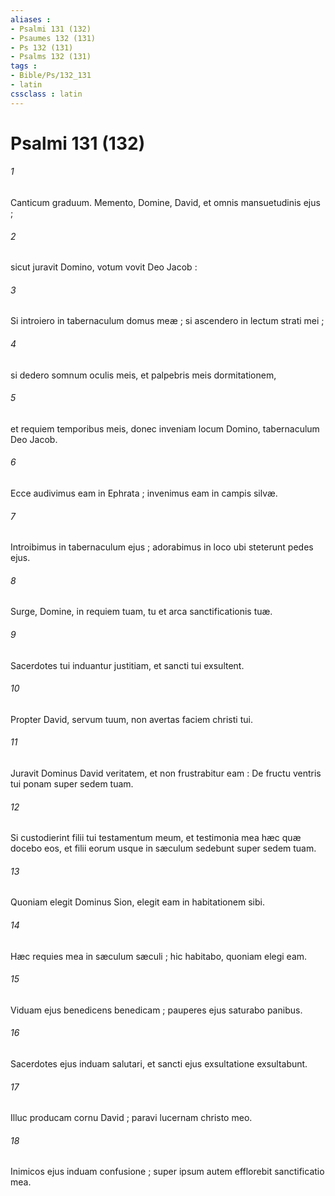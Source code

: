 ```yaml
---
aliases : 
- Psalmi 131 (132)
- Psaumes 132 (131)
- Ps 132 (131)
- Psalms 132 (131)
tags : 
- Bible/Ps/132_131
- latin
cssclass : latin
---
```


# Psalmi 131 (132)

###### 1
Canticum graduum. Memento, Domine, David, et omnis mansuetudinis ejus ;
###### 2
sicut juravit Domino, votum vovit Deo Jacob :
###### 3
Si introiero in tabernaculum domus meæ ; si ascendero in lectum strati mei ;
###### 4
si dedero somnum oculis meis, et palpebris meis dormitationem,
###### 5
et requiem temporibus meis, donec inveniam locum Domino, tabernaculum Deo Jacob.
###### 6
Ecce audivimus eam in Ephrata ; invenimus eam in campis silvæ.
###### 7
Introibimus in tabernaculum ejus ; adorabimus in loco ubi steterunt pedes ejus.
###### 8
Surge, Domine, in requiem tuam, tu et arca sanctificationis tuæ.
###### 9
Sacerdotes tui induantur justitiam, et sancti tui exsultent.
###### 10
Propter David, servum tuum, non avertas faciem christi tui.
###### 11
Juravit Dominus David veritatem, et non frustrabitur eam : De fructu ventris tui ponam super sedem tuam.
###### 12
Si custodierint filii tui testamentum meum, et testimonia mea hæc quæ docebo eos, et filii eorum usque in sæculum sedebunt super sedem tuam.
###### 13
Quoniam elegit Dominus Sion, elegit eam in habitationem sibi.
###### 14
Hæc requies mea in sæculum sæculi ; hic habitabo, quoniam elegi eam.
###### 15
Viduam ejus benedicens benedicam ; pauperes ejus saturabo panibus.
###### 16
Sacerdotes ejus induam salutari, et sancti ejus exsultatione exsultabunt.
###### 17
Illuc producam cornu David ; paravi lucernam christo meo.
###### 18
Inimicos ejus induam confusione ; super ipsum autem efflorebit sanctificatio mea.
